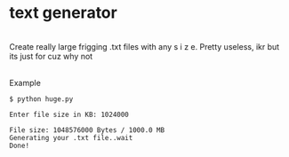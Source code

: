 # text generator

<br> Create really large frigging .txt files with any s i z e. Pretty useless, ikr but its just for cuz why not

<br>Example 
```
$ python huge.py

Enter file size in KB: 1024000

File size: 1048576000 Bytes / 1000.0 MB
Generating your .txt file..wait
Done!
```

